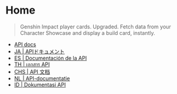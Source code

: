 # Home

> Genshin Impact player cards. Upgraded.
> Fetch data from your Character Showcase and display a build card, instantly.


* [API docs](/api.md)
* [JA | APIドキュメント](/api_ja.md)
* [ES | Documentación de la API](/api_es.md)
* [TH | เอกสาร API](/api_th.md)
* [CHS | API 文档](/api_chs.md)
* [NL | API-documentatie](/api_nl.md)
* [ID | Dokumentasi API](/api_id.md)
